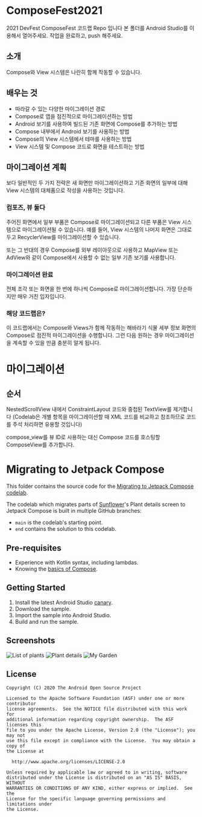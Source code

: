# ComposeFest2021
2021 DevFest ComposeFest 코드랩 Repo 입니다
본 폴더를 Android Studio를 이용해서 열어주세요.
작업을 완료하고, push 해주세요.

## 소개

Compose와 View 시스템은 나란히 함께 작동할 수 있습니다.

## 배우는 것

- 따라갈 수 있는 다양한 마이그레이션 경로
- Compose로 앱을 점진적으로 마이그레이션하는 방법
- Android 보기를 사용하여 빌드된 기존 화면에 Compose를 추가하는 방법
- Compose 내부에서 Android 보기를 사용하는 방법
- Compose의 View 시스템에서 테마를 사용하는 방법
- View 시스템 및 Compose 코드로 화면을 테스트하는 방법

## 마이그레이션 계획

보다 일반적인 두 가지 전략은 새 화면만 마이그레이션하고 기존 화면의 일부에 대해 View 시스템의
대체품으로 작성을 사용하는 것입니다.

### 컴포즈, 뷰 둘다

주어진 화면에서 일부 부품은 Compose로 마이그레이션되고 다른 부품은 View 시스템으로
마이그레이션될 수 있습니다. 예를 들어, View 시스템의 나머지 화면은 그대로 두고
RecyclerView를 마이그레이션할 수 있습니다.

또는 그 반대의 경우 Compose를 외부 레이아웃으로 사용하고 MapView 또는 AdView와 같이 Compose에서
사용할 수 없는 일부 기존 보기를 사용합니다.

### 마이그레이션 완료

전체 조각 또는 화면을 한 번에 하나씩 Compose로 마이그레이션합니다.
가장 단순하지만 매우 거친 입자입니다.

### 해당 코드랩은?

이 코드랩에서는 Compose와 Views가 함께 작동하는 해바라기 식물 세부 정보 화면의 Compose로
점진적 마이그레이션을 수행합니다. 그런 다음 원하는 경우 마이그레이션을 계속할 수 있을 만큼
충분히 알게 됩니다.

# 마이그레이션

## 순서

NestedScrollView 내에서 ConstraintLayout 코드와 중첩된 TextView를 제거합니다
(Codelab은 개별 항목을 마이그레이션할 때 XML 코드를 비교하고 참조하므로
코드를 주석 처리하면 유용할 것입니다)

compose_view를 뷰 ID로 사용하는 대신 Compose 코드를 호스팅할 ComposeView를 추가합니다.



# Migrating to Jetpack Compose

This folder contains the source code for the [Migrating to Jetpack Compose codelab](https://developer.android.com/codelabs/jetpack-compose-migration).

The codelab which migrates parts of [Sunflower](https://github.com/android/sunflower)'s Plant
details screen to Jetpack Compose is built in multiple GitHub branches:

* `main` is the codelab's starting point.
* `end` contains the solution to this codelab.

## Pre-requisites
* Experience with Kotlin syntax, including lambdas.
* Knowing the [basics of Compose](https://developer.android.com/codelabs/jetpack-compose-basics/).

## Getting Started
1. Install the latest Android Studio [canary](https://developer.android.com/studio/preview/).
2. Download the sample.
3. Import the sample into Android Studio.
4. Build and run the sample.


## Screenshots

![List of plants](screenshots/phone_plant_list.png "A list of plants")
![Plant details](screenshots/phone_plant_detail.png "Details for a specific plant")
![My Garden](screenshots/phone_my_garden.png "Plants that have been added to your garden")

## License

```
Copyright (C) 2020 The Android Open Source Project

Licensed to the Apache Software Foundation (ASF) under one or more contributor
license agreements.  See the NOTICE file distributed with this work for
additional information regarding copyright ownership.  The ASF licenses this
file to you under the Apache License, Version 2.0 (the "License"); you may not
use this file except in compliance with the License.  You may obtain a copy of
the License at

  http://www.apache.org/licenses/LICENSE-2.0

Unless required by applicable law or agreed to in writing, software
distributed under the License is distributed on an "AS IS" BASIS, WITHOUT
WARRANTIES OR CONDITIONS OF ANY KIND, either express or implied.  See the
License for the specific language governing permissions and limitations under
the License.
```

